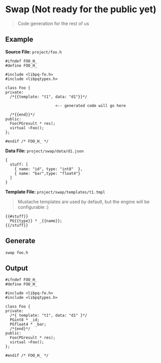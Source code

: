 # Swap (Not ready for the public yet)

> Code generation for the rest of us

## Example

**Source File:** `project/foo.h`

    #ifndef FOO_H_
    #define FOO_H_

    #include <libpq-fe.h>
    #include <libpqtypes.h>

    class Foo {
    private:
      /*{{template: "t1", data: "d1"}}*/

                          <-- generated code will go here

      /*{{end}}*/
    public:
      Foo(PGresult * res);
      virtual ~Foo();
    };

    #endif /* FOO_H_ */

**Data File:** `project/swap/data/d1.json`

    {
      stuff: [
        { name: "id", type: "int8"  },
        { name: "bar",type: "float4"}
      ]
    }

**Template File:** `project/swap/templates/t1.tmpl`

> Mustache templates are used by default, but the engine will be configurable :)  

    {{#stuff}}
      PG{{type}} * _{{name}};
    {{/stuff}}

## Generate

    swap foo.h

## Output

    #ifndef FOO_H_
    #define FOO_H_

    #include <libpq-fe.h>
    #include <libpqtypes.h>

    class Foo {
    private:
      /*{ template: "t1", data: "d1" }*/
      PGint8 * _id;
      PGfloat4 * _bar;
      /*{end}*/
    public:
      Foo(PGresult * res);
      virtual ~Foo();
    };

    #endif /* FOO_H_ */





